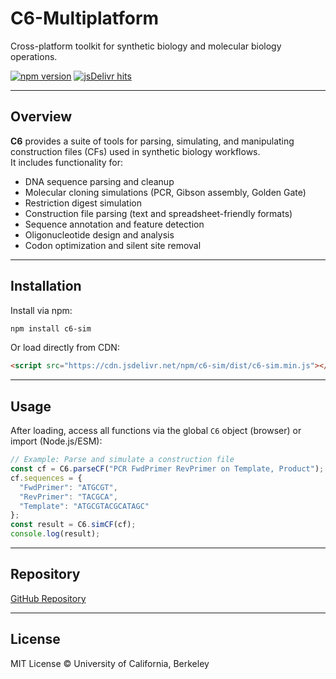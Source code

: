 # C6-Multiplatform

Cross-platform toolkit for synthetic biology and molecular biology operations.

[![npm version](https://img.shields.io/npm/v/c6-sim.svg?style=flat)](https://www.npmjs.com/package/c6-sim)
[![jsDelivr hits](https://data.jsdelivr.com/v1/package/npm/c6-sim/badge)](https://www.jsdelivr.com/package/npm/c6-sim)

---

## Overview

**C6** provides a suite of tools for parsing, simulating, and manipulating construction files (CFs) used in synthetic biology workflows.  
It includes functionality for:

- DNA sequence parsing and cleanup
- Molecular cloning simulations (PCR, Gibson assembly, Golden Gate)
- Restriction digest simulation
- Construction file parsing (text and spreadsheet-friendly formats)
- Sequence annotation and feature detection
- Oligonucleotide design and analysis
- Codon optimization and silent site removal

---

## Installation

Install via npm:

```bash
npm install c6-sim
```

Or load directly from CDN:

```html
<script src="https://cdn.jsdelivr.net/npm/c6-sim/dist/c6-sim.min.js"></script>
```

---

## Usage

After loading, access all functions via the global `C6` object (browser) or import (Node.js/ESM):

```javascript
// Example: Parse and simulate a construction file
const cf = C6.parseCF("PCR FwdPrimer RevPrimer on Template, Product");
cf.sequences = {
  "FwdPrimer": "ATGCGT",
  "RevPrimer": "TACGCA",
  "Template": "ATGCGTACGCATAGC"
};
const result = C6.simCF(cf);
console.log(result);
```

---

## Repository

[GitHub Repository](https://github.com/YOUR_USERNAME/C6-Multiplatform)

---

## License

MIT License © University of California, Berkeley
